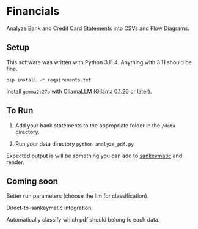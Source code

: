 # Financials

Analyze Bank and Credit Card Statements into CSVs and Flow Diagrams.

## Setup

This software was written with Python 3.11.4. Anything with 3.11 should be fine.

`pip install -r requirements.txt`

Install `gemma2:27b` with OllamaLLM (Ollama 0.1.26 or later).

## To Run

1. Add your bank statements to the appropriate folder in the `/data` directory.

2. Run your data directory `python analyze_pdf.py`

Expected output is will be something you can add to [sankeymatic](https://sankeymatic.com/build/) and render.

## Coming soon

Better run parameters (choose the llm for classification).

Direct-to-sankeymatic integration.

Automatically classify which pdf should belong to each data.
